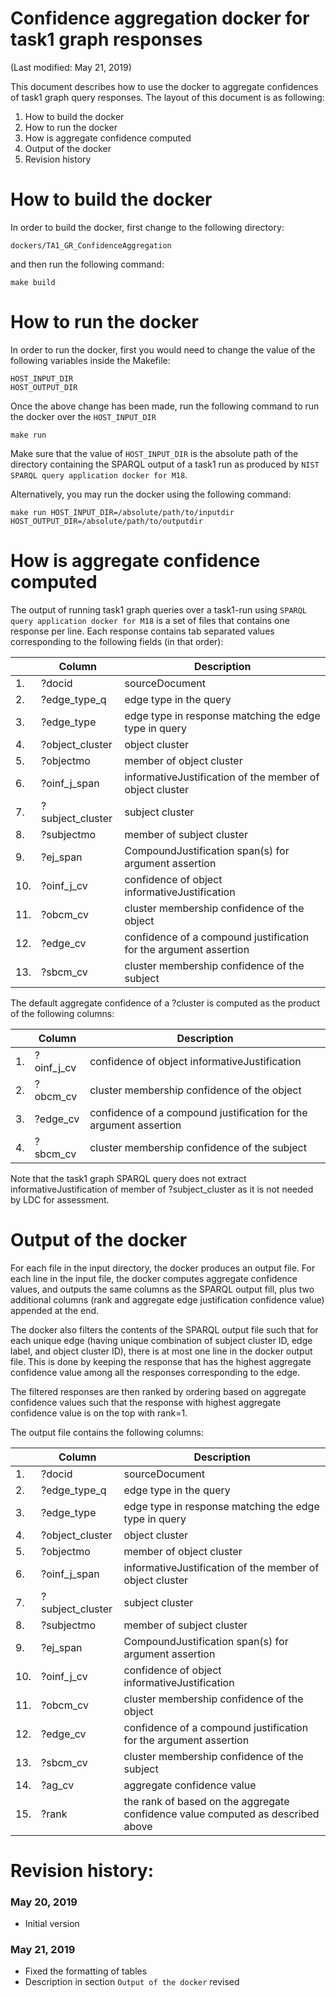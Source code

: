 # Confidence aggregation docker for task1 graph responses

(Last modified: May 21, 2019)

This document describes how to use the docker to aggregate confidences of task1 graph query responses. The layout of this document is as following:

  1. How to build the docker
  2. How to run the docker
  3. How is aggregate confidence computed
  4. Output of the docker
  5. Revision history

# How to build the docker

In order to build the docker, first change to the following directory:

`dockers/TA1_GR_ConfidenceAggregation`

and then run the following command:

~~~
make build
~~~

# How to run the docker

In order to run the docker, first you would need to change the value of the following variables inside the Makefile:

~~~
HOST_INPUT_DIR
HOST_OUTPUT_DIR
~~~

Once the above change has been made, run the following command to run the docker over the `HOST_INPUT_DIR`

~~~
make run
~~~

Make sure that the value of `HOST_INPUT_DIR` is the absolute path of the directory containing the SPARQL output of a task1 run as produced by `NIST SPARQL query application docker for M18`.

Alternatively, you may run the docker using the following command:

~~~
make run HOST_INPUT_DIR=/absolute/path/to/inputdir HOST_OUTPUT_DIR=/absolute/path/to/outputdir
~~~

# How is aggregate confidence computed

The output of running task1 graph queries over a task1-run using `SPARQL query application docker for M18` is a set of files that contains one response per line. Each response contains tab separated values corresponding to the following fields (in that order):

|     | Column            | Description |
|-----|-------------------|-------------|
| 1.  | ?docid            |  sourceDocument |
| 2.  | ?edge_type_q      |  edge type in the query |
| 3.  | ?edge_type        |  edge type in response matching the edge type in query |
| 4.  | ?object_cluster   |  object cluster |
| 5.  | ?objectmo         |  member of object cluster |
| 6.  | ?oinf_j_span      |  informativeJustification of the member of object cluster |
| 7.  | ?subject_cluster  |  subject cluster |
| 8.  | ?subjectmo        |  member of subject cluster |
| 9.  | ?ej_span          |  CompoundJustification span(s) for argument assertion |
| 10. | ?oinf_j_cv        |  confidence of object informativeJustification |
| 11. | ?obcm_cv          |  cluster membership confidence of the object |
| 12. | ?edge_cv          |  confidence of a compound justification for the argument assertion |
| 13. | ?sbcm_cv          |  cluster membership confidence of the subject |

The default aggregate confidence of a ?cluster is computed as the product of the following columns:

|     | Column            | Description |
|-----|-------------------|-------------|
| 1.  | ?oinf_j_cv        |  confidence of object informativeJustification |
| 2.  | ?obcm_cv          |  cluster membership confidence of the object |
| 3.  | ?edge_cv          |  confidence of a compound justification for the argument assertion |
| 4.  | ?sbcm_cv          |  cluster membership confidence of the subject |

Note that the task1 graph SPARQL query does not extract informativeJustification of member of ?subject_cluster as it is not needed by LDC for assessment.

# Output of the docker

For each file in the input directory, the docker produces an output file. For each line in the input file, the docker computes aggregate confidence values, and outputs the same columns as the SPARQL output fill, plus two additional columns (rank and aggregate edge justification confidence value) appended at the end.

The docker also filters the contents of the SPARQL output file such that for each unique edge (having unique combination of subject cluster ID, edge label, and object cluster ID), there is at most one line in the docker output file. This is done by keeping the response that has the highest aggregate confidence value among all the responses corresponding to the edge.

The filtered responses are then ranked by ordering based on aggregate confidence values such that the response with highest aggregate confidence value is on the top with rank=1.

The output file contains the following columns:

|     | Column            | Description |
|-----|-------------------|-------------|
| 1.  | ?docid            |  sourceDocument |
| 2.  | ?edge_type_q      |  edge type in the query |
| 3.  | ?edge_type        |  edge type in response matching the edge type in query |
| 4.  | ?object_cluster   |  object cluster |
| 5.  | ?objectmo         |  member of object cluster |
| 6.  | ?oinf_j_span      |  informativeJustification of the member of object cluster |
| 7.  | ?subject_cluster  |  subject cluster |
| 8.  | ?subjectmo        |  member of subject cluster |
| 9.  | ?ej_span          |  CompoundJustification span(s) for argument assertion |
| 10. | ?oinf_j_cv        |  confidence of object informativeJustification |
| 11. | ?obcm_cv          |  cluster membership confidence of the object |
| 12. | ?edge_cv          |  confidence of a compound justification for the argument assertion |
| 13. | ?sbcm_cv          |  cluster membership confidence of the subject |
| 14. | ?ag_cv            |  aggregate confidence value
| 15. | ?rank             |  the rank of based on the aggregate confidence value computed as described above

# Revision history:
### May 20, 2019
  * Initial version

### May 21, 2019
  * Fixed the formatting of tables
  * Description in section `Output of the docker` revised

